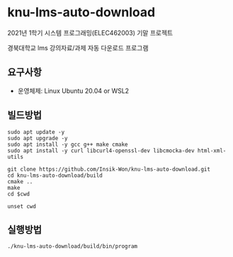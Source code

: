 # knu-lms-auto-download

2021년 1학기 시스템 프로그래밍(ELEC462003) 기말 프로젝트  

경북대학교 lms 강의자료/과제 자동 다운로드 프로그램

## 요구사항
- 운영체제: Linux Ubuntu 20.04 or WSL2

## 빌드방법

```shell
sudo apt update -y
sudo apt upgrade -y
sudo apt install -y gcc g++ make cmake
sudo apt install -y curl libcurl4-openssl-dev libcmocka-dev html-xml-utils

git clone https://github.com/Insik-Won/knu-lms-auto-download.git
cd knu-lms-auto-download/build
cmake ..
make
cd $cwd

unset cwd
```

## 실행방법

```shell
./knu-lms-auto-download/build/bin/program
```
